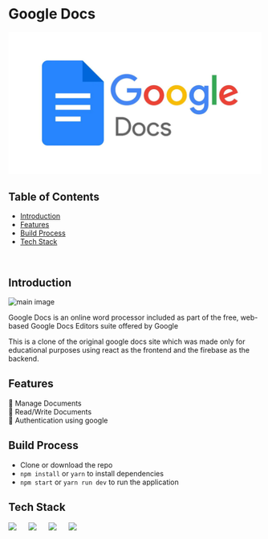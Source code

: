 # Google Docs

![cover](cover.png)

## Table of Contents

- [Introduction](#introduction)
- [Features](#features)
- [Build Process](#build-process)
- [Tech Stack](#tech-stack)

<br/>

## Introduction

![main image](https://cdn.sanity.io/images/1z5g6za5/production/6c192ba3c47924c1395a04b15bc8a0e845f83d5a-1212x838.png?w=2000&fit=max&auto=format)

Google Docs is an online word processor included as part of the free, web-based Google Docs Editors suite offered by Google

This is a clone of the original google docs site which was made only for educational purposes using react as the frontend and the firebase as the backend.

## Features

🚀 Manage Documents <br/>
🚀 Read/Write Documents <br/>
🚀 Authentication using google

## Build Process

- Clone or download the repo
- `npm install` or `yarn` to install dependencies
- `npm start` or `yarn run dev` to run the application

## Tech Stack

<p float="left">
    <img src="https://cdn.sanity.io/images/1z5g6za5/production/c51f7cd856302f625d5622d91847e184435c00ba-300x300.png?w=2000&fit=max&auto=format" width="60"  style="padding-right:20px"/>
    <img src="https://cdn.sanity.io/images/1z5g6za5/production/ea0d729f383fe9f113c7d2da95af5a39eecfa226-64x64.png?w=2000&fit=max&auto=format" width="60"  style="padding-right:20px"/>
    <img src="https://cdn.sanity.io/images/1z5g6za5/production/26c8efbd48f59648e141e23706ea65bb5ef9a163-24x24.svg?w=2000&fit=max&auto=format" width="60"  style="padding-right:20px"/>
    <img src="https://cdn.sanity.io/images/1z5g6za5/production/97986d3dd7e897b83e06a41aaf9ee7a8de146685-768x768.png?w=2000&fit=max&auto=format" width="60"  style="padding-right:20px"/>
</p>
